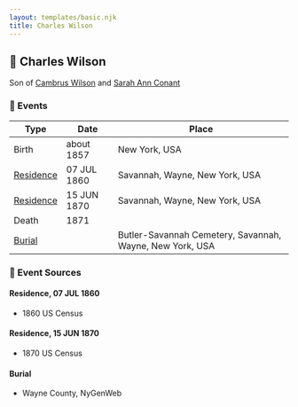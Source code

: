 ```yaml
---
layout: templates/basic.njk
title: Charles Wilson
---
```

## 🔵 Charles Wilson

Son of [Cambrus Wilson](/people/8/82575654) and [Sarah Ann Conant](/people/3/3929404)

### 📆 Events

Type | Date | Place
------ | ------ | ------
Birth | about 1857 | New York, USA
[Residence](#event-bbab4575-9fa9-4867-84a0-6776be189bb5) | 07 JUL 1860 | Savannah, Wayne, New York, USA
[Residence](#event-33f7e73f-cc9c-4170-a5f9-c4a0f379e2ea) | 15 JUN 1870 | Savannah, Wayne, New York, USA
Death | 1871 |
[Burial](#event-c7929e9a-3e8f-4150-8df2-b0e6869d2ea3) |  | Butler-Savannah Cemetery, Savannah, Wayne, New York, USA

### 📰 Event Sources

#### <a id="event-bbab4575-9fa9-4867-84a0-6776be189bb5"></a> Residence, 07 JUL 1860
* 1860 US Census

#### <a id="event-33f7e73f-cc9c-4170-a5f9-c4a0f379e2ea"></a> Residence, 15 JUN 1870
* 1870 US Census

#### <a id="event-c7929e9a-3e8f-4150-8df2-b0e6869d2ea3"></a> Burial
* Wayne County, NyGenWeb
